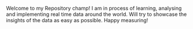 Welcome to my Repository champ!
I am in process of learning, analysing and implementing real time data around the world.
Will try to showcase the insights of the data as easy as possible.
Happy measuring!
